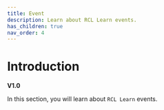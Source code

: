 ```yaml
---
title: Event
description: Learn about RCL Learn events.
has_children: true
nav_order: 4
---
```


# Introduction
**V1.0**

In this section, you will learn about ``RCL Learn`` events.